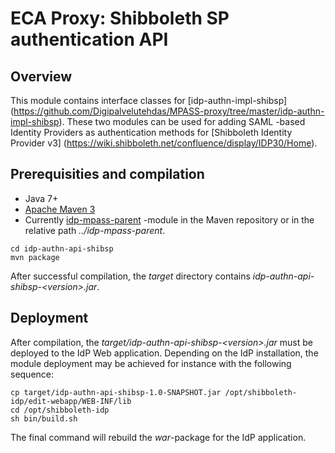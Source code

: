 # ECA Proxy: Shibboleth SP authentication API

## Overview

This module contains interface classes for [idp-authn-impl-shibsp]
(https://github.com/Digipalvelutehdas/MPASS-proxy/tree/master/idp-authn-impl-shibsp). These two modules can
be used for adding SAML -based Identity Providers as authentication methods for [Shibboleth Identity Provider v3]
(https://wiki.shibboleth.net/confluence/display/IDP30/Home).

## Prerequisities and compilation

- Java 7+
- [Apache Maven 3](https://maven.apache.org/)
- Currently [idp-mpass-parent](https://github.com/Digipalvelutehdas/MPASS-proxy/tree/master/idp-mpass-parent) -module in the Maven repository or in the relative path _../idp-mpass-parent_.

```
cd idp-authn-api-shibsp
mvn package
```

After successful compilation, the _target_ directory contains _idp-authn-api-shibsp-\<version\>.jar_.

## Deployment

After compilation, the _target/idp-authn-api-shibsp-\<version\>.jar_ must be deployed to the IdP Web
application. Depending on the IdP installation, the module deployment may be achieved for instance with the
following sequence:

```
cp target/idp-authn-api-shibsp-1.0-SNAPSHOT.jar /opt/shibboleth-idp/edit-webapp/WEB-INF/lib
cd /opt/shibboleth-idp
sh bin/build.sh
```

The final command will rebuild the _war_-package for the IdP application.

